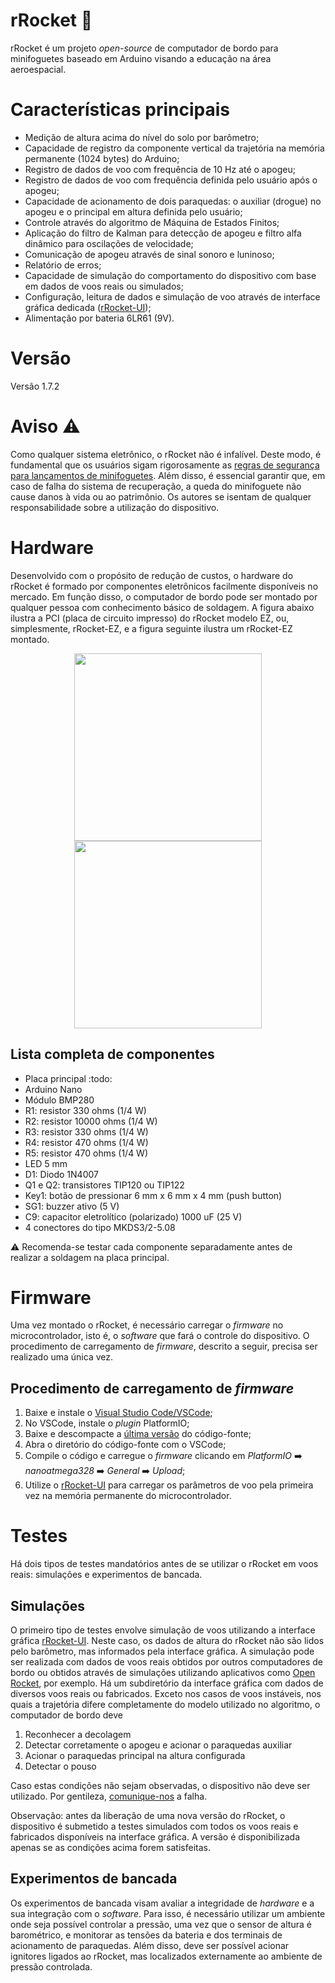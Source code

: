 # rRocket 🚀 

rRocket é um projeto _open-source_ de computador de bordo para minifoguetes baseado em Arduino visando a educação na área aeroespacial. 

# Características principais
- Medição de altura acima do nível do solo por barômetro;
- Capacidade de registro da componente vertical da trajetória na memória permanente (1024 bytes) do Arduino;
- Registro de dados de voo com frequência de 10 Hz até o apogeu;
- Registro de dados de voo com frequência definida pelo usuário após o apogeu;
- Capacidade de acionamento de dois paraquedas: o auxiliar (drogue) no apogeu e o principal em altura definida pelo usuário;
- Controle através do algoritmo de Máquina de Estados Finitos;
- Aplicação do filtro de Kalman para detecção de apogeu e filtro alfa dinâmico para oscilações de velocidade;
- Comunicação de apogeu através de sinal sonoro e luninoso;
- Relatório de erros;
- Capacidade de simulação do comportamento do dispositivo com base em dados de voos reais ou simulados;
- Configuração, leitura de dados e simulação de voo através de interface gráfica dedicada ([rRocket-UI](https://github.com/gbertoldo/rRocket-UI));
- Alimentação por bateria 6LR61 (9V).

# Versão
Versão 1.7.2
# Aviso :warning:
Como qualquer sistema eletrônico, o rRocket não é infalível. Deste modo, é fundamental que os usuários sigam rigorosamente as [regras de segurança para lançamentos de minifoguetes](https://abmf.bar.org.br/home). Além disso, é essencial garantir que, em caso de falha do sistema de recuperação, a queda do minifoguete não cause danos à vida ou ao patrimônio. Os autores se isentam de qualquer responsabilidade sobre a utilização do dispositivo.

# Hardware
Desenvolvido com o propósito de redução de custos, o hardware do rRocket é formado por componentes eletrônicos facilmente disponíveis no mercado. Em função disso, o computador de bordo pode ser montado por qualquer pessoa com conhecimento básico de soldagem. A figura abaixo ilustra a PCI (placa de circuito impresso) do rRocket modelo EZ, ou, simplesmente, rRocket-EZ, e a figura seguinte ilustra um rRocket-EZ montado. 

<center>
<picture>
<img src="https://github.com/user-attachments/assets/2dbd04f5-d6ca-4f60-9fca-387c09d1a4e5" width="300" />
</picture>
<br /> 
<picture>
<img src="https://github.com/user-attachments/assets/a2601c7f-ad41-4994-97f1-a8c8428a86c2" width="300" />
</picture>
</center>

Lista completa de componentes
-----------------------------
- Placa principal :todo:
- Arduino Nano
- Módulo BMP280
- R1: resistor 330 ohms (1/4 W)
- R2: resistor 10000 ohms (1/4 W)
- R3: resistor 330 ohms (1/4 W)
- R4: resistor 470 ohms (1/4 W)
- R5: resistor 470 ohms (1/4 W)
- LED 5 mm
- D1: Diodo 1N4007
- Q1 e Q2: transistores TIP120 ou TIP122
- Key1: botão de pressionar 6 mm x 6 mm x 4 mm (push button)
- SG1: buzzer ativo (5 V)
- C9: capacitor eletrolítico (polarizado) 1000 uF (25 V)
- 4 conectores do tipo MKDS3/2-5.08

⚠️ Recomenda-se testar cada componente separadamente antes de realizar a soldagem na placa principal.

# Firmware

Uma vez montado o rRocket, é necessário carregar o _firmware_ no microcontrolador, isto é, o _software_ que fará o controle do dispositivo. O procedimento de carregamento de _firmware_, descrito a seguir, precisa ser realizado uma única vez.

Procedimento de carregamento de _firmware_
------------------------------------------
1. Baixe e instale o [Visual Studio Code/VSCode](https://code.visualstudio.com/);
1. No VSCode, instale o _plugin_ PlatformIO;
1. Baixe e descompacte a [última versão](https://github.com/gbertoldo/rRocket/tags) do código-fonte;
1. Abra o diretório do código-fonte com o VSCode;
1. Compile o código e carregue o _firmware_ clicando em _PlatformIO_ :arrow_right: _nanoatmega328_ :arrow_right: _General_ :arrow_right: _Upload_;
1. Utilize o [rRocket-UI](https://github.com/gbertoldo/rRocket-UI) para carregar os parâmetros de voo pela primeira vez na memória permanente do microcontrolador.
   
# Testes

Há dois tipos de testes mandatórios antes de se utilizar o rRocket em voos reais: simulações e experimentos de bancada. 

## Simulações
O primeiro tipo de testes envolve simulação de voos utilizando a interface gráfica [rRocket-UI](https://github.com/gbertoldo/rRocket-UI). Neste caso, os dados de altura do rRocket não são lidos pelo barômetro, mas informados pela interface gráfica. A simulação pode ser realizada com dados de voos reais obtidos por outros computadores de bordo ou obtidos através de simulações utilizando aplicativos como [Open Rocket](https://openrocket.info/index.html), por exemplo. Há um subdiretório da interface gráfica com dados de diversos voos reais ou fabricados. Exceto nos casos de voos instáveis, nos quais a trajetória difere completamente do modelo utilizado no algoritmo, o computador de bordo deve 
1. Reconhecer a decolagem
2. Detectar corretamente o apogeu e acionar o paraquedas auxiliar
3. Acionar o paraquedas principal na altura configurada
4. Detectar o pouso
   
Caso estas condições não sejam observadas, o dispositivo não deve ser utilizado. Por gentileza, [comunique-nos](https://github.com/gbertoldo/rRocket/issues) a falha.

Observação: antes da liberação de uma nova versão do rRocket, o dispositivo é submetido a testes simulados com todos os voos reais e fabricados disponíveis na interface gráfica. A versão é disponibilizada apenas se as condições acima forem satisfeitas.

## Experimentos de bancada

Os experimentos de bancada visam avaliar a integridade de _hardware_ e a sua integração com o _software_. Para isso, é necessário utilizar um ambiente onde seja possível controlar a pressão, uma vez que o sensor de altura  é barométrico, e monitorar as tensões da bateria e dos terminais de acionamento de paraquedas. Além disso, deve ser possível acionar ignitores ligados ao rRocket, mas localizados externamente ao ambiente de pressão controlada.
